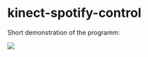# kinect-spotify-control
Short demonstration of the programm:

[![](http://img.youtube.com/vi/MNn39L0476Q/0.jpg)](http://www.youtube.com/watch?v=MNn39L0476Q "spotify-kinect-control Preview")
